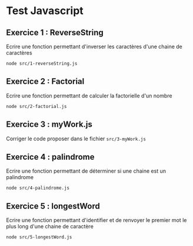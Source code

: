Test Javascript
===

Exercice 1 : ReverseString
---

Ecrire une fonction permettant d'inverser les caractères d'une chaine de caractères

```
node src/1-reverseString.js
```


Exercice 2 : Factorial
---

Ecrire une fonction permettant de calculer la factorielle d'un nombre

```
node src/2-factorial.js
```



Exercice 3 : myWork.js
---

Corriger le code proposer dans le fichier `src/3-myWork.js`



Exercice 4 : palindrome
---

Ecrire une fonction permettant de déterminer si une chaine est un palindrome

```
node src/4-palindrome.js
```



Exercice 5 : longestWord
---

Ecrire une fonction permettant d'identifier et de renvoyer le premier mot le plus long d'une chaine de caractère

```
node src/5-longestWord.js
```